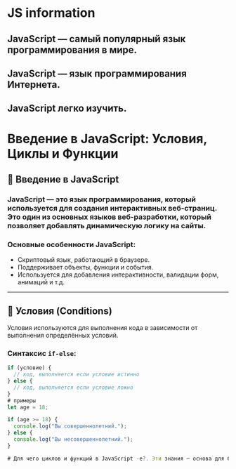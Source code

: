 
# JS information
 ## JavaScript — самый популярный язык программирования в мире.
## JavaScript — язык программирования Интернета.
## JavaScript легко изучить.
# Введение в JavaScript: Условия, Циклы и Функции

## 📌 Введение в JavaScript

### JavaScript — это язык программирования, который используется для создания интерактивных веб-страниц. Это один из основных языков веб-разработки, который позволяет добавлять динамическую логику на сайты.

### Основные особенности JavaScript:
- Скриптовый язык, работающий в браузере.
- Поддерживает объекты, функции и события.
- Используется для добавления интерактивности, валидации форм, анимаций и т.д.

---

## 🔄 Условия (Conditions)

Условия используются для выполнения кода в зависимости от выполнения определённых условий.

### Синтаксис `if-else`:
```javascript
if (условие) {
  // код, выполняется если условие истинно
} else {
  // код, выполняется если условие ложно
}
# примеры
let age = 18;

if (age >= 18) {
  console.log("Вы совершеннолетний.");
} else {
  console.log("Вы несовершеннолетний.");
}

# Для чего циклов и функций в JavaScript -е?. Эти знания — основа для более сложных задач программирования.
